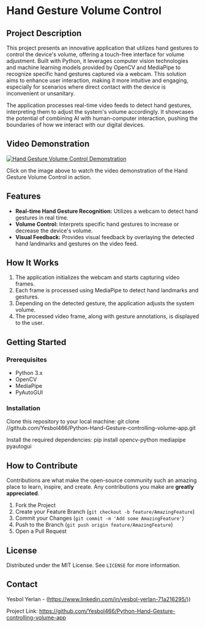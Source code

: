 # Hand Gesture Volume Control

## Project Description

This project presents an innovative application that utilizes hand gestures to control the device's volume, offering a touch-free interface for volume adjustment. Built with Python, it leverages computer vision technologies and machine learning models provided by OpenCV and MediaPipe to recognize specific hand gestures captured via a webcam. This solution aims to enhance user interaction, making it more intuitive and engaging, especially for scenarios where direct contact with the device is inconvenient or unsanitary.

The application processes real-time video feeds to detect hand gestures, interpreting them to adjust the system's volume accordingly. It showcases the potential of combining AI with human-computer interaction, pushing the boundaries of how we interact with our digital devices.

## Video Demonstration

[![Hand Gesture Volume Control Demonstration](http://img.youtube.com/vi/VIDEO_LINK_HERE/0.jpg)](http://www.youtube.com/watch?v=VIDEO_LINK_HERE "Hand Gesture Volume Control Demonstration")

Click on the image above to watch the video demonstration of the Hand Gesture Volume Control in action.

## Features

- **Real-time Hand Gesture Recognition:** Utilizes a webcam to detect hand gestures in real time.
- **Volume Control:** Interprets specific hand gestures to increase or decrease the device's volume.
- **Visual Feedback:** Provides visual feedback by overlaying the detected hand landmarks and gestures on the video feed.

## How It Works

1. The application initializes the webcam and starts capturing video frames.
2. Each frame is processed using MediaPipe to detect hand landmarks and gestures.
3. Depending on the detected gesture, the application adjusts the system volume.
4. The processed video frame, along with gesture annotations, is displayed to the user.

## Getting Started

### Prerequisites

- Python 3.x
- OpenCV
- MediaPipe
- PyAutoGUI

### Installation

Clone this repository to your local machine:
git clone //github.com/Yesbol466/Python-Hand-Gesture-controlling-volume-app.git

Install the required dependencies:
pip install opencv-python mediapipe pyautogui

## How to Contribute

Contributions are what make the open-source community such an amazing place to learn, inspire, and create. Any contributions you make are **greatly appreciated**.

1. Fork the Project
2. Create your Feature Branch (`git checkout -b feature/AmazingFeature`)
3. Commit your Changes (`git commit -m 'Add some AmazingFeature'`)
4. Push to the Branch (`git push origin feature/AmazingFeature`)
5. Open a Pull Request

## License

Distributed under the MIT License. See `LICENSE` for more information.

## Contact

Yesbol Yerlan - (https://www.linkedin.com/in/yesbol-yerlan-71a216295/))

Project Link: https://github.com/Yesbol466/Python-Hand-Gesture-controlling-volume-app
